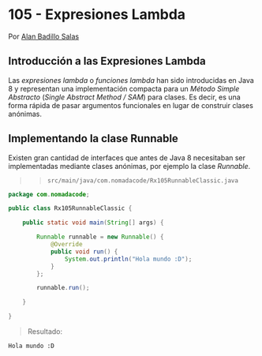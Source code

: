 # 105 - Expresiones Lambda

Por [Alan Badillo Salas](https://www.nomadacode.com)

## Introducción a las Expresiones Lambda

Las *expresiones lambda* o *funciones lambda* han sido introducidas en Java 8 y representan una implementación compacta para un *Método Simple Abstracto* (*Single Abstract Method / SAM*) para clases. Es decir, es una forma rápida de pasar argumentos funcionales en lugar de construir clases anónimas.

## Implementando la clase Runnable

Existen gran cantidad de interfaces que antes de Java 8 necesitaban ser implementadas mediante clases anónimas, por ejemplo la clase *Runnable*.

> > `src/main/java/com.nomadacode/Rx105RunnableClassic.java`

```java
package com.nomadacode;

public class Rx105RunnableClassic {

    public static void main(String[] args) {

        Runnable runnable = new Runnable() {
            @Override
            public void run() {
                System.out.println("Hola mundo :D");
            }
        };

        runnable.run();

    }

}
```

> Resultado:

```txt
Hola mundo :D
```